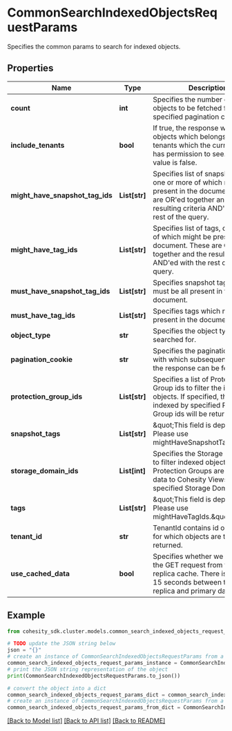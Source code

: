 # CommonSearchIndexedObjectsRequestParams

Specifies the common params to search for indexed objects.

## Properties

Name | Type | Description | Notes
------------ | ------------- | ------------- | -------------
**count** | **int** | Specifies the number of indexed objects to be fetched for the specified pagination cookie. | [optional] 
**include_tenants** | **bool** | If true, the response will include objects which belongs to all tenants which the current user has permission to see. Default value is false. | [optional] [default to False]
**might_have_snapshot_tag_ids** | **List[str]** | Specifies list of snapshot tags, one or more of which might be present in the document. These are OR&#39;ed together and the resulting criteria AND&#39;ed with the rest of the query. | [optional] 
**might_have_tag_ids** | **List[str]** | Specifies list of tags, one or more of which might be present in the document. These are OR&#39;ed together and the resulting criteria AND&#39;ed with the rest of the query. | [optional] 
**must_have_snapshot_tag_ids** | **List[str]** | Specifies snapshot tags which must be all present in the document. | [optional] 
**must_have_tag_ids** | **List[str]** | Specifies tags which must be all present in the document. | [optional] 
**object_type** | **str** | Specifies the object type to be searched for. | 
**pagination_cookie** | **str** | Specifies the pagination cookie with which subsequent parts of the response can be fetched. | [optional] 
**protection_group_ids** | **List[str]** | Specifies a list of Protection Group ids to filter the indexed objects. If specified, the objects indexed by specified Protection Group ids will be returned. | [optional] 
**snapshot_tags** | **List[str]** | \&quot;This field is deprecated. Please use mightHaveSnapshotTagIds.\&quot; | [optional] 
**storage_domain_ids** | **List[int]** | Specifies the Storage Domain ids to filter indexed objects for which Protection Groups are writing data to Cohesity Views on the specified Storage Domains. | [optional] 
**tags** | **List[str]** | \&quot;This field is deprecated. Please use mightHaveTagIds.\&quot; | [optional] 
**tenant_id** | **str** | TenantId contains id of the tenant for which objects are to be returned. | [optional] 
**use_cached_data** | **bool** | Specifies whether we can serve the GET request from the read replica cache. There is a lag of 15 seconds between the read replica and primary data source. | [optional] 

## Example

```python
from cohesity_sdk.cluster.models.common_search_indexed_objects_request_params import CommonSearchIndexedObjectsRequestParams

# TODO update the JSON string below
json = "{}"
# create an instance of CommonSearchIndexedObjectsRequestParams from a JSON string
common_search_indexed_objects_request_params_instance = CommonSearchIndexedObjectsRequestParams.from_json(json)
# print the JSON string representation of the object
print(CommonSearchIndexedObjectsRequestParams.to_json())

# convert the object into a dict
common_search_indexed_objects_request_params_dict = common_search_indexed_objects_request_params_instance.to_dict()
# create an instance of CommonSearchIndexedObjectsRequestParams from a dict
common_search_indexed_objects_request_params_from_dict = CommonSearchIndexedObjectsRequestParams.from_dict(common_search_indexed_objects_request_params_dict)
```
[[Back to Model list]](../README.md#documentation-for-models) [[Back to API list]](../README.md#documentation-for-api-endpoints) [[Back to README]](../README.md)


